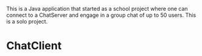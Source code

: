This is a Java application that started as a school project where one can connect to a ChatServer and engage in a  group chat of up to 50 users.  This is a solo project.
# ChatClient

